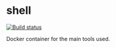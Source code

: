 # shell

[![Build status](https://badge.buildkite.com/9c9af8a8f28ec550a2cbdc663ba3b2e4d82bcb66523999312f.svg)](https://buildkite.com/everyday-hero/shell)

Docker container for the main tools used.
